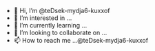 - 👋 Hi, I’m @teDsek-mydja6-kuxxof
- 👀 I’m interested in ...
- 🌱 I’m currently learning ...
- 💞️ I’m looking to collaborate on ...
- 📫 How to reach me ...@teDsek-mydja6-kuxxof

<!---
teDsek-mydja6-kuxxof/teDsek-mydja6-kuxxof is a ✨ special ✨ repository because its `README.md` (this file) appears on your GitHub profile.
You can click the Preview link to take a look at your changes.
--->

